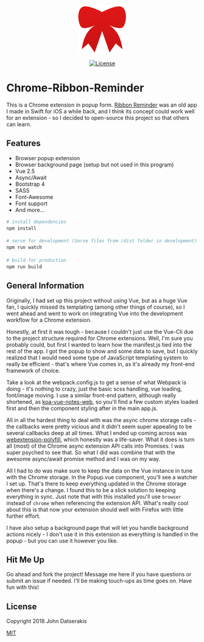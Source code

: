 <p align="center"><a href="https://github.com/johndatserakis/chrome-ribbon-reminder" target="_blank"><img width="128" src="./src/icons/app-icon.png"></a></p>

<p align="center">
  <a href="http://opensource.org/licenses/MIT"><img src="https://img.shields.io/badge/license-MIT-blue.svg" alt="License"></a>
</p>

# Chrome-Ribbon-Reminder

This is a Chrome extension in popup form. [Ribbon Reminder](https://github.com/johndatserakis/RibbonReminder) was an old app I made in Swift for iOS a while back, and I think its concept could work well for an extension - so I decided to open-source this project so that others can learn.

## Features
- Browser popup extension
- Browser background page (setup but not used in this program)
- Vue 2.5
- Async/Await
- Bootstrap 4
- SASS
- Font-Awesome
- Font support
- And more...

``` bash
# install dependencies
npm install

# serve for development (Serve files from /dist folder in development)
npm run watch

# build for production
npm run build
```

## General Information

Originally, I had set up this project without using Vue, but as a huge Vue fan, I quickly missed its templating (among other things of course), so I went ahead and went to work on integrating Vue into the development workflow for a Chrome extension.

Honestly, at first it was tough - because I couldn't just use the Vue-Cli due to the project structure required for Chrome extensions. Well, I'm sure you probably could, but first I wanted to learn how the manifest.js tied into the rest of the app. I got the popup to show and some data to save, but I quickly realized that I would need some type of JavaScript templating system to really be efficient - that's where Vue comes in, as it's already my front-end framework of choice.

Take a look at the webpack.config.js to get a sense of what Webpack is doing - it's nothing to crazy, just the basic scss handling, vue loading, font/image moving. I use a similar front-end pattern, although really shortened, as [koa-vue-notes-web](https://github.com/johndatserakis/koa-vue-notes-web), so you'll find a few custom styles loaded first and then the component styling after in the main app.js.

All in all the hardest thing to deal with was the async chrome storage calls - the callbacks were pretty vicious and it didn't seem super appealing to be several callbacks deep at all times. What I ended up coming across was [webextension-polyfill](https://github.com/mozilla/webextension-polyfill), which honestly was a life-saver. What it does is turn all (most) of the Chrome async extension API calls into Promises. I was super psyched to see that. So what I did was combine that with the awesome async/await promise method and I was on my way.

All I had to do was make sure to keep the data on the Vue instance in tune with the Chrome storage. In the Popup.vue component, you'll see a watcher I set up. That's there to keep everything updated in the Chrome storage when there's a change. I found this to be a slick solution to keeping everything in sync. Just note that with this installed you'll use `browser` instead of `chrome` when referencing the extension API. What's really cool about this is that now your extension should well with Firefox with little further effort.

I have also setup a background page that will let you handle background actions nicely - I don't use it in this extension as everything is handled in the popup - but you can use it however you like.

## Hit Me Up

Go ahead and fork the project! Message me here if you have questions or submit an issue if needed. I'll be making touch-ups as time goes on. Have fun with this!

## License

Copyright 2018 John Datserakis

[MIT](http://opensource.org/licenses/MIT)